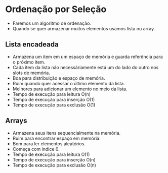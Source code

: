 # Ordenação por Seleção

 - Faremos um algoritmo de ordenação.
 - Quando se quer armazenar muitos elementos usamos lista ou array.

## Lista encadeada
 - Armazena um item em um espaço de memória e guarda referência para o próximo item. 
 - Cada item da lista não necessáriamente está um do lado do outro nos slots de memória.
 - Boa para distribuição e espaço de memória. 
 - Ruim quando quer acessar o último elemento da lista.
 - Melhores para adicionar um elemento no meio da lista.
 - Tempo de execução para leitura O(n)
 - Tempo de execução para inserção O(1)
 - Tempo de execução para exclusão O(1)

## Arrays
 - Armazena seus itens sequencialmente na memória. 
 - Ruim para encontrar espaço em memória. 
 - Bom para ler elementos aleatórios.
 - Começa com indice 0.
 - Tempo de execução para leitura O(1)
 - Tempo de execução para inserção O(n)
 - Tempo de execução para exclusão O(n)
